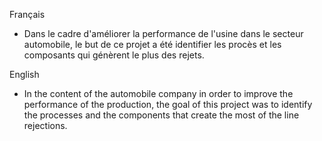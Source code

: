 Français 
- Dans le cadre d'améliorer la performance de l'usine dans le secteur automobile, le but de ce projet a été identifier les procès et les composants qui génèrent le plus des rejets.

English 
- In the content of the automobile company in order to improve the performance of the production, the goal of this project was to identify the processes and the components that create the most of the line rejections.
